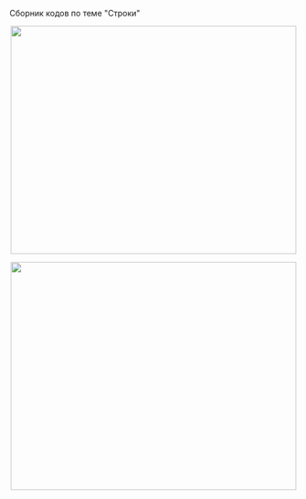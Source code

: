 Сборник кодов по теме "Строки"

<p align="center">
  <img src="https://github.com/Macc0de/C_collection/assets/138070020/ed970e11-8170-439e-aa69-85ed49742fe4" height="400" width = "500">
</p>

<p align="center">
  <img src="https://github.com/Macc0de/C_collection/assets/138070020/75df30c7-72bf-4735-a183-329cddb87316" height="400" width = "500">
</p>
